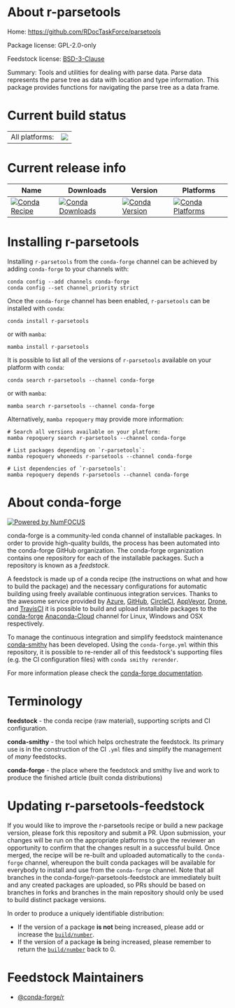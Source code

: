 About r-parsetools
==================

Home: https://github.com/RDocTaskForce/parsetools

Package license: GPL-2.0-only

Feedstock license: [BSD-3-Clause](https://github.com/conda-forge/r-parsetools-feedstock/blob/main/LICENSE.txt)

Summary: Tools and utilities for dealing with parse data. Parse data represents the parse tree as data with location and type information.  This package provides functions for navigating the parse tree as a data frame.

Current build status
====================


<table><tr><td>All platforms:</td>
    <td>
      <a href="https://dev.azure.com/conda-forge/feedstock-builds/_build/latest?definitionId=9763&branchName=main">
        <img src="https://dev.azure.com/conda-forge/feedstock-builds/_apis/build/status/r-parsetools-feedstock?branchName=main">
      </a>
    </td>
  </tr>
</table>

Current release info
====================

| Name | Downloads | Version | Platforms |
| --- | --- | --- | --- |
| [![Conda Recipe](https://img.shields.io/badge/recipe-r--parsetools-green.svg)](https://anaconda.org/conda-forge/r-parsetools) | [![Conda Downloads](https://img.shields.io/conda/dn/conda-forge/r-parsetools.svg)](https://anaconda.org/conda-forge/r-parsetools) | [![Conda Version](https://img.shields.io/conda/vn/conda-forge/r-parsetools.svg)](https://anaconda.org/conda-forge/r-parsetools) | [![Conda Platforms](https://img.shields.io/conda/pn/conda-forge/r-parsetools.svg)](https://anaconda.org/conda-forge/r-parsetools) |

Installing r-parsetools
=======================

Installing `r-parsetools` from the `conda-forge` channel can be achieved by adding `conda-forge` to your channels with:

```
conda config --add channels conda-forge
conda config --set channel_priority strict
```

Once the `conda-forge` channel has been enabled, `r-parsetools` can be installed with `conda`:

```
conda install r-parsetools
```

or with `mamba`:

```
mamba install r-parsetools
```

It is possible to list all of the versions of `r-parsetools` available on your platform with `conda`:

```
conda search r-parsetools --channel conda-forge
```

or with `mamba`:

```
mamba search r-parsetools --channel conda-forge
```

Alternatively, `mamba repoquery` may provide more information:

```
# Search all versions available on your platform:
mamba repoquery search r-parsetools --channel conda-forge

# List packages depending on `r-parsetools`:
mamba repoquery whoneeds r-parsetools --channel conda-forge

# List dependencies of `r-parsetools`:
mamba repoquery depends r-parsetools --channel conda-forge
```


About conda-forge
=================

[![Powered by
NumFOCUS](https://img.shields.io/badge/powered%20by-NumFOCUS-orange.svg?style=flat&colorA=E1523D&colorB=007D8A)](https://numfocus.org)

conda-forge is a community-led conda channel of installable packages.
In order to provide high-quality builds, the process has been automated into the
conda-forge GitHub organization. The conda-forge organization contains one repository
for each of the installable packages. Such a repository is known as a *feedstock*.

A feedstock is made up of a conda recipe (the instructions on what and how to build
the package) and the necessary configurations for automatic building using freely
available continuous integration services. Thanks to the awesome service provided by
[Azure](https://azure.microsoft.com/en-us/services/devops/), [GitHub](https://github.com/),
[CircleCI](https://circleci.com/), [AppVeyor](https://www.appveyor.com/),
[Drone](https://cloud.drone.io/welcome), and [TravisCI](https://travis-ci.com/)
it is possible to build and upload installable packages to the
[conda-forge](https://anaconda.org/conda-forge) [Anaconda-Cloud](https://anaconda.org/)
channel for Linux, Windows and OSX respectively.

To manage the continuous integration and simplify feedstock maintenance
[conda-smithy](https://github.com/conda-forge/conda-smithy) has been developed.
Using the ``conda-forge.yml`` within this repository, it is possible to re-render all of
this feedstock's supporting files (e.g. the CI configuration files) with ``conda smithy rerender``.

For more information please check the [conda-forge documentation](https://conda-forge.org/docs/).

Terminology
===========

**feedstock** - the conda recipe (raw material), supporting scripts and CI configuration.

**conda-smithy** - the tool which helps orchestrate the feedstock.
                   Its primary use is in the construction of the CI ``.yml`` files
                   and simplify the management of *many* feedstocks.

**conda-forge** - the place where the feedstock and smithy live and work to
                  produce the finished article (built conda distributions)


Updating r-parsetools-feedstock
===============================

If you would like to improve the r-parsetools recipe or build a new
package version, please fork this repository and submit a PR. Upon submission,
your changes will be run on the appropriate platforms to give the reviewer an
opportunity to confirm that the changes result in a successful build. Once
merged, the recipe will be re-built and uploaded automatically to the
`conda-forge` channel, whereupon the built conda packages will be available for
everybody to install and use from the `conda-forge` channel.
Note that all branches in the conda-forge/r-parsetools-feedstock are
immediately built and any created packages are uploaded, so PRs should be based
on branches in forks and branches in the main repository should only be used to
build distinct package versions.

In order to produce a uniquely identifiable distribution:
 * If the version of a package **is not** being increased, please add or increase
   the [``build/number``](https://docs.conda.io/projects/conda-build/en/latest/resources/define-metadata.html#build-number-and-string).
 * If the version of a package **is** being increased, please remember to return
   the [``build/number``](https://docs.conda.io/projects/conda-build/en/latest/resources/define-metadata.html#build-number-and-string)
   back to 0.

Feedstock Maintainers
=====================

* [@conda-forge/r](https://github.com/conda-forge/r/)

